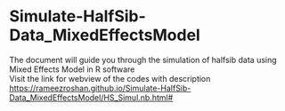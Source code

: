 # Simulate-HalfSib-Data_MixedEffectsModel
The document will guide you through the simulation of halfsib data using Mixed Effects Model in R software<br>
Visit the link for webview of the codes with description<br>
https://rameezroshan.github.io/Simulate-HalfSib-Data_MixedEffectsModel/HS_Simul.nb.html#
